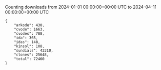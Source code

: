 
Counting downloads from 2024-01-01 00:00:00+00:00 UTC to 2024-04-11 00:00:00+00:00 UTC

```
{
    "arkode": 430,
    "cvode": 1663,
    "cvodes": 788,
    "ida": 365,
    "idas": 148,
    "kinsol": 108,
    "sundials": 43310,
    "clones": 25648,
    "total": 72460
}
```

